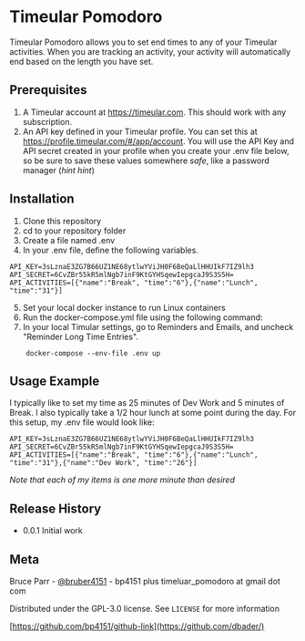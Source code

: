 # Timeular Pomodoro

Timeular Pomodoro allows you to set end times to any of your Timeular activities. When you are tracking an activity, your activity will automatically end based on the length you have set. 

## Prerequisites
1. A Timeular account at https://timeular.com. This should work with any subscription.
2. An API key defined in your Timeular profile. You can set this at https://profile.timeular.com/#/app/account. You will use the API Key and API secret created in your profile when you create your .env file below, so be sure to save these values somewhere _safe_, like a password manager (_hint hint_)

## Installation
1. Clone this repository
2. cd to your repository folder
3. Create a file named .env
4. In your .env file, define the following variables.
   
```
API_KEY=3sLznaE3ZG7B66UZ1NE68ytlwYViJH0F6BeQaLlHHUIkF7IZ9lh3
API_SECRET=6CvZBr55kR5mlNgb7inF9KtGYHSqewIepgcaJ9S3S5H=
API_ACTIVITIES=[{"name":"Break", "time":"6"},{"name":"Lunch", "time":"31"}]
```
5. Set your local docker instance to run Linux containers
6. Run the docker-compose.yml file using the following command:
7. In your local Timular settings, go to Reminders and Emails, and uncheck "Reminder Long Time Entries".
```
    docker-compose --env-file .env up
```

## Usage Example
I typically like to set my time as 25 minutes of Dev Work and 5 minutes of Break. I also typically take a 1/2 hour lunch at some point during the day.
For this setup, my .env file would look like:
```
API_KEY=3sLznaE3ZG7B66UZ1NE68ytlwYViJH0F6BeQaLlHHUIkF7IZ9lh3
API_SECRET=6CvZBr55kR5mlNgb7inF9KtGYHSqewIepgcaJ9S3S5H=
API_ACTIVITIES=[{"name":"Break", "time":"6"},{"name":"Lunch", "time":"31"},{"name":"Dev Work", "time":"26"}]
```
_Note that each of my items is one more minute than desired_

## Release History
* 0.0.1 Initial work

## Meta

Bruce Parr - [@bruber4151](https://twitter.com/bruber4151) - bp4151 plus timeluar_pomodoro at gmail dot com 

Distributed under the GPL-3.0 license. See ``LICENSE`` for more information

[https://github.com/bp4151/github-link](https://github.com/dbader/)
